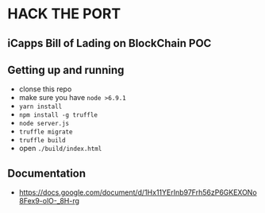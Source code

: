 # HACK THE PORT
## iCapps Bill of Lading on BlockChain POC

## Getting up and running
* clonse this repo
* make sure you have `node >6.9.1`
* `yarn install`
* `npm install -g truffle`
* `node server.js`
* `truffle migrate`
* `truffle build`
* open `./build/index.html`

## Documentation
* https://docs.google.com/document/d/1Hx11YErInb97Frh56zP6GKEXONo8Fex9-olO-_8H-rg
